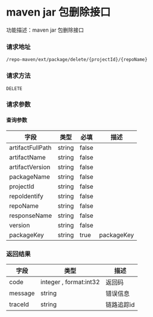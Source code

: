 # maven jar 包删除接口
功能描述：maven jar 包删除接口

### 请求地址
```
/repo-maven/ext/package/delete/{projectId}/{repoName}
```

### 请求方法
`DELETE`
### 请求参数

#### 查询参数

| 字段 | 类型 | 必填 | 描述 |
| -------- | -------- | -------- | -------- |
| artifactFullPath     | string   | false       |  |
| artifactName     | string   | false       |  |
| artifactVersion     | string   | false       |  |
| packageName     | string   | false       |  |
| projectId     | string   | false       |  |
| repoIdentify     | string   | false       |  |
| repoName     | string   | false       |  |
| responseName     | string   | false       |  |
| version     | string   | false       |  |
| packageKey     | string   | true       | packageKey |



### 返回结果
| 字段 | 类型 | 描述 |
| -------- | -------- | -------- |
| code     | integer , format:int32  | 返回码 |
| message     | string   | 错误信息 |
| traceId     | string   | 链路追踪id |

